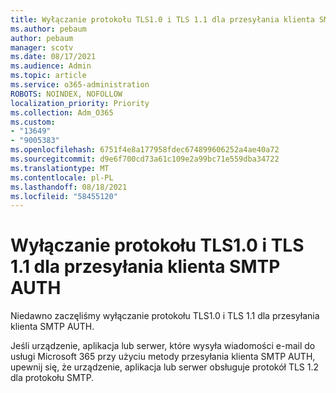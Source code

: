 ```yaml
---
title: Wyłączanie protokołu TLS1.0 i TLS 1.1 dla przesyłania klienta SMTP AUTH
ms.author: pebaum
author: pebaum
manager: scotv
ms.date: 08/17/2021
ms.audience: Admin
ms.topic: article
ms.service: o365-administration
ROBOTS: NOINDEX, NOFOLLOW
localization_priority: Priority
ms.collection: Adm_O365
ms.custom:
- "13649"
- "9005383"
ms.openlocfilehash: 6751f4e8a177958fdec674899606252a4ae40a72
ms.sourcegitcommit: d9e6f700cd73a61c109e2a99bc71e559dba34722
ms.translationtype: MT
ms.contentlocale: pl-PL
ms.lasthandoff: 08/18/2021
ms.locfileid: "58455120"
---
```

# <a name="disabling-tls10-and-tls-11-for-smtp-auth-client-submission"></a>Wyłączanie protokołu TLS1.0 i TLS 1.1 dla przesyłania klienta SMTP AUTH

Niedawno zaczęliśmy wyłączanie protokołu TLS1.0 i TLS 1.1 dla przesyłania klienta SMTP AUTH. 

Jeśli urządzenie, aplikacja lub serwer, które wysyła wiadomości e-mail do usługi Microsoft 365 przy użyciu metody przesyłania klienta SMTP AUTH, upewnij się, że urządzenie, aplikacja lub serwer obsługuje protokół TLS 1.2 dla protokołu SMTP. 